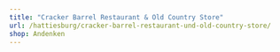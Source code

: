 ```yaml
---
title: "Cracker Barrel Restaurant & Old Country Store"
url: /hattiesburg/cracker-barrel-restaurant-und-old-country-store/
shop: Andenken
---
```

